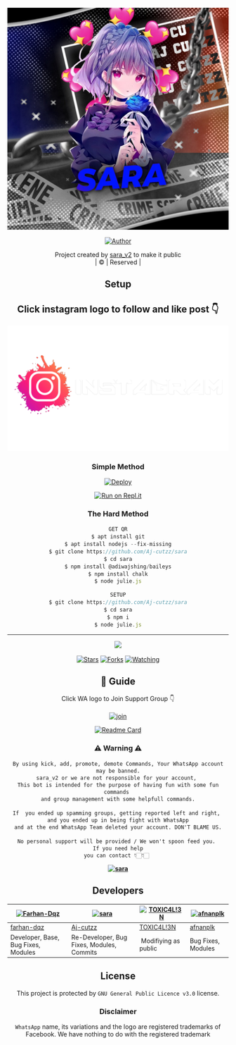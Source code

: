 <div align="center">

 </a>
</p>
<div align="center">
  <p align="center">
<img src=photo/amalser.png>
</p>
  <p align="center">
<a href="https://github.com/cyberchekuthan"><img title="Author" src="https://img.shields.io/badge/Author-Ajayan-cyberchekuthan/sara_v2?color=blue&style=for-the-badge&logo=whatsapp"></a>
</p>
</div>
<p align="center">
Project created by <a href="https://github.com/cyberchekuthan">sara_v2</a> to make it public
    <br>
       | © |
        Reserved |
    <br> 
</p>

## Setup
<div align="center"> 


## Click instagram logo to follow and like post 👇

 [![ANY DOUBT REFER IT](photo/instagram.png)](https://youtu.be/5MKycJxmA4c)


  ### Simple Method
  
[![Deploy](https://www.herokucdn.com/deploy/button.svg)](https://heroku.com/deploy?template=https://github.com/Aj-cutzz/sara.git)



  
[![Run on Repl.it](https://repl.it/badge/github/quiec/whatsAlfa)](https://replit.com/@Amalser/Amalser)
  
### The Hard Method
```js
GET QR
$ apt install git
$ apt install nodejs --fix-missing
$ git clone https://github.com/Aj-cutzz/sara
$ cd sara
$ npm install @adiwajshing/baileys
$ npm install chalk
$ node julie.js
```
      
```js
SETUP
$ git clone https://github.com/Aj-cutzz/sara
$ cd sara
$ npm i
$ node julie.js
```

----

  <p align="center">
  <a href="httsp://github.com/Aj-cutzz/sara">
    
<a href="https://github.com/Aj-cutzz/followers">
<img src="https://img.shields.io/github/repo-size/cyberchekuthan/sara_v2?color=green&label=Repo%20total%20size&style=plastic">
<p align="center">
<a href="https://github.com/Aj-cutzz/followers"
<img title="Followers" src="https://img.shields.io/github/followers/Aj-cutzz?color=blue&style=flat-square"></a>
<a href="https://github.com/Aj-cutzz/sara/stargazers/"><img title="Stars" src="https://img.shields.io/github/stars/Aj-cutzz/sara?color=blue&style=flat-square"></a>
<a href="https://github.com/Aj-cutzz/sara/network/members"><img title="Forks" src="https://img.shields.io/github/forks/Aj-cutzz/sara?color=blue&style=flat-square"></a>
<a href="https://github.com/Aj-cutzz/sara/watchers"><img title="Watching" src="https://img.shields.io/github/watchers/Aj-cutzz/sara?label=Watchers&color=blue&style=flat-square"></a>
</p>

## 📢 Guide
Click WA logo to Join Support Group 👇
    <br>
<br>
  [![join](https://github.com/Alien-alfa/PublicBot/blob/main/wlogo.svg.png)](https://chat.whatsapp.com/CbRlEux876XFsWQfIlOKty)
  <div align="center">
       
  [![Readme Card](https://github-readme-stats.vercel.app/api/pin/?username=Aj-cutzz&repo=sara&theme=nightowl)](https://github.com/Aj-cutzz/sara)
  </div>
    
### ⚠ Warning ⚠

```
By using kick, add, promote, demote Commands, Your WhatsApp account may be banned.
sara_v2 or we are not responsible for your account, 
This bot is intended for the purpose of having fun with some fun commands 
and group management with some helpfull commands.

If  you ended up spamming groups, getting reported left and right, 
and you ended up in being fight with WhatsApp
and at the end WhatsApp Team deleted your account. DON'T BLAME US.

No personal support will be provided / We won't spoon feed you. 
If you need help
you can contact 👇🏻👇🏻 
```
**[![sara](https://www.linkpicture.com/q/WHTSPP-LOGO.png)](http://wa.me/919895828468?text=Can%20you%20help%20bro)**

## Developers
  <div align="center">
    
  [![Farhan-Dqz](https://github.com/farhan-dqz.png?size=100)](https://github.com/farhan-dqz) | [![sara](https://github.com/Aj-cutzz.png?size=100)](https://github.com/Aj-cutzz) |  [![TOXIC4L!3N](https://github.com/Alien-alfa.png?size=100)](https://github.com/AI-VIKI) | [![afnanplk](https://github.com/afnanplk.png?size=100)](https://github.com/afnanplk) 
----|----|----|----
[farhan-dqz](https://github.com/farhan-dqz) | [Aj-cutzz](https://github.com/Aj-cutzz) | [TOXIC4L!3N](https://github.com/AI-VIKI) | [afnanplk](https://github.com/afnanplk) 
Developer, Base, Bug Fixes, Modules| Re-Developer, Bug Fixes, Modules, Commits |  Modifiying  as   public | Bug Fixes, Modules 
  </div>
    


## License
This project is protected by `GNU General Public Licence v3.0` license.

### Disclaimer
`WhatsApp` name, its variations and the logo are registered trademarks of Facebook. We have nothing to do with the registered trademark

